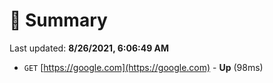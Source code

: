 # 📖 Summary
Last updated: **8/26/2021, 6:06:49 AM**

- `GET` [https://google.com](https://google.com) - **Up** (98ms)
